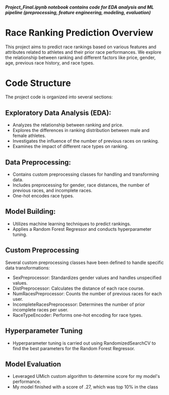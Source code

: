 ##### Project_Final.ipynb notebook contains code for EDA analysis and ML pipeline (preprocessing, feature engineering, modeling, evaluation)

# Race Ranking Prediction Overview
This project aims to predict race rankings based on various features and attributes related to athletes and their prior race performances. We explore the relationship between ranking and different factors like price, gender, age, previous race history, and race types.

# Code Structure
The project code is organized into several sections:

## Exploratory Data Analysis (EDA):

- Analyzes the relationship between ranking and price.
- Explores the differences in ranking distribution between male and female athletes.
- Investigates the influence of the number of previous races on ranking.
- Examines the impact of different race types on ranking.

## Data Preprocessing:

- Contains custom preprocessing classes for handling and transforming data.
- Includes preprocessing for gender, race distances, the number of previous races, and incomplete races.
- One-hot encodes race types.

## Model Building:

- Utilizes machine learning techniques to predict rankings.
- Applies a Random Forest Regressor and conducts hyperparameter tuning.

## Custom Preprocessing
Several custom preprocessing classes have been defined to handle specific data transformations:

- SexPreprocessor: Standardizes gender values and handles unspecified values.
- DistPreprocessor: Calculates the distance of each race course.
- NumRacesPreprocessor: Counts the number of previous races for each user.
- IncompleteRacesPreprocessor: Determines the number of prior incomplete races per user.
- RaceTypeEncoder: Performs one-hot encoding for race types.

## Hyperparameter Tuning
- Hyperparameter tuning is carried out using RandomizedSearchCV to find the best parameters for the Random Forest Regressor.

## Model Evaluation
- Leveraged UMich custom algorithm to determine score for my model's performance.
- My model finished with a score of .27, which was top 10% in the class
